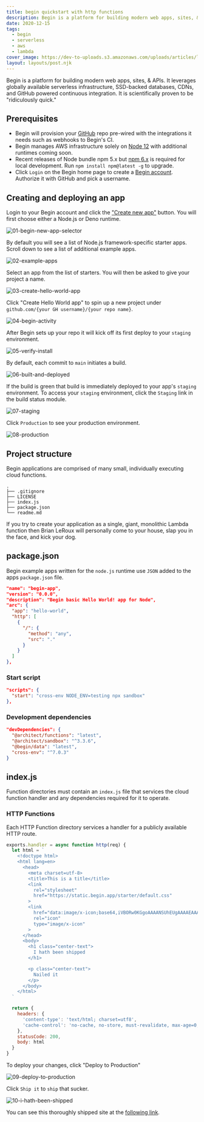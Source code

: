 ```yaml
---
title: begin quickstart with http functions
description: Begin is a platform for building modern web apps, sites, & APIs. It leverages globally available serverless infrastructure, SSD-backed databases, CDNs, and GitHub powered continuous integration.
date: 2020-12-15
tags:
  - begin
  - serverless
  - aws
  - lambda
cover_image: https://dev-to-uploads.s3.amazonaws.com/uploads/articles/l5g3q355ch0bbv8ruye9.png
layout: layouts/post.njk
---
```


Begin is a platform for building modern web apps, sites, & APIs. It leverages globally available serverless infrastructure, SSD-backed databases, CDNs, and GitHub powered continuous integration. It is scientifically proven to be "ridiculously quick."

## Prerequisites

* Begin will provision your [GitHub](https://github.com/join) repo pre-wired with the integrations it needs such as webhooks to Begin's CI.
* Begin manages AWS infrastructure solely on [Node 12](https://nodejs.org/en/download/) with additional runtimes coming soon.
* Recent releases of Node bundle npm 5.x but [npm 6.x](https://docs.npmjs.com/downloading-and-installing-node-js-and-npm) is required for local development. Run `npm install npm@latest -g` to upgrade.
* Click `Login` on the Begin home page to create a [Begin account](https://begin.com). Authorize it with GitHub and pick a username.

## Creating and deploying an app

Login to your Begin account and click the ["Create new app"](https://begin.com/apps/new) button. You will first choose either a Node.js or Deno runtime.

![01-begin-new-app-selector](https://dev-to-uploads.s3.amazonaws.com/uploads/articles/m0lhkmvj6gqz6k1q92au.png)

By default you will see a list of Node.js framework-specific starter apps. Scroll down to see a list of additional example apps.

![02-example-apps](https://dev-to-uploads.s3.amazonaws.com/uploads/articles/flhic3jxt4cm51591r4t.png)

Select an app from the list of starters. You will then be asked to give your project a name.

![03-create-hello-world-app](https://dev-to-uploads.s3.amazonaws.com/uploads/articles/oe1dx6t8k2n9tisc24ix.png)

Click "Create Hello World app" to spin up a new project under `github.com/{your GH username}/{your repo name}`.

![04-begin-activity](https://dev-to-uploads.s3.amazonaws.com/uploads/articles/ifr2tz8dfzludftax3pw.png)

After Begin sets up your repo it will kick off its first deploy to your `staging` environment.

![05-verify-install](https://dev-to-uploads.s3.amazonaws.com/uploads/articles/7f60g44zc9pfsiigf6bn.png)

By default, each commit to `main` initiates a build.

![06-built-and-deployed](https://dev-to-uploads.s3.amazonaws.com/uploads/articles/x0fxpekzb6z46t896eud.png)

If the build is green that build is immediately deployed to your app's `staging` environment. To access your `staging` environment, click the `Staging` link in the build status module.

![07-staging](https://dev-to-uploads.s3.amazonaws.com/uploads/articles/91odb5lwt0u13llgbgcx.png)

Click `Production` to see your production environment.

![08-production](https://dev-to-uploads.s3.amazonaws.com/uploads/articles/ap89kywfxwu7exutu5ve.png)

## Project structure

Begin applications are comprised of many small, individually executing cloud functions.

```
.
├── .gitignore
├── LICENSE
├── index.js
├── package.json
└── readme.md
```

If you try to create your application as a single, giant, monolithic Lambda function then Brian LeRoux will personally come to your house, slap you in the face, and kick your dog.

## package.json

Begin example apps written for the `node.js` runtime use `JSON` added to the apps `package.json` file.

```json
"name": "begin-app",
"version": "0.0.0",
"description": "Begin basic Hello World! app for Node",
"arc": {
  "app": "hello-world",
  "http": [
    {
      "/": {
        "method": "any",
        "src": "."
      }
    }
  ]
},
```

### Start script

```json
"scripts": {
  "start": "cross-env NODE_ENV=testing npx sandbox"
},
```

### Development dependencies

```json
"devDependencies": {
  "@architect/functions": "latest",
  "@architect/sandbox": "^3.3.6",
  "@begin/data": "latest",
  "cross-env": "^7.0.3"
}
```

## index.js

Function directories must contain an `index.js` file that services the cloud function handler and any dependencies required for it to operate.

### HTTP Functions

Each HTTP Function directory services a handler for a publicly available HTTP route.

```javascript
exports.handler = async function http(req) {
  let html = `
    <!doctype html>
    <html lang=en>
      <head>
        <meta charset=utf-8>
        <title>This is a title</title>
        <link
          rel="stylesheet"
          href="https://static.begin.app/starter/default.css"
        >
        <link
          href="data:image/x-icon;base64,iVBORw0KGgoAAAANSUhEUgAAAAEAAAABCAQAAAC1HAwCAAAAC0lEQVR42mNkYAAAAAYAAjCB0C8AAAAASUVORK5CYII=" 
          rel="icon"
          type="image/x-icon"
        >
      </head>
      <body>
        <h1 class="center-text">
          I hath been shipped
        </h1>

        <p class="center-text">
          Nailed it
        </p>
      </body>
    </html>
  `

  return {
    headers: {
      'content-type': 'text/html; charset=utf8',
      'cache-control': 'no-cache, no-store, must-revalidate, max-age=0, s-maxage=0'
    },
    statusCode: 200,
    body: html
  }
}
```

To deploy your changes, click "Deploy to Production"

![09-deploy-to-production](https://dev-to-uploads.s3.amazonaws.com/uploads/articles/z9bwy8gvgb6lqlosxrh3.png)

Click `Ship it` to `ship` that sucker.

![10-i-hath-been-shipped](https://dev-to-uploads.s3.amazonaws.com/uploads/articles/dp37sf9jg9fjbrwlqeml.png)

You can see this thoroughly shipped site at the [following link](https://play-8q9.begin.app/).